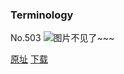 ### Terminology
No.503
![图片不见了~~~](https://imgs.xkcd.com/comics/terminology.png)

[原址](https://xkcd.com//503) [下载](https://imgs.xkcd.com/comics/terminology.png)

